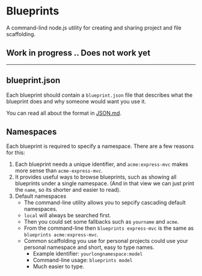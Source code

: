 # Blueprints

A command-lind node.js utility for creating and sharing project and file scaffolding.

## Work in progress .. Does not work yet ##

***

## blueprint.json ##
Each blueprint should contain a `blueprint.json` file that describes
what the blueprint does and why someone would want you use it. 

You can read all about the format in [JSON.md](https://github.com/cpsubrian/node-blueprints/blob/master/JSON.md).


## Namespaces ##
Each blueprint is required to specify a namespace.  There are a few reasons for this:

 1. Each blueprint needs a unique identifier, and `acme:express-mvc` makes more sense than 
    `acme-express-mvc`.
 2. It provides useful ways to browse blueprints, such as showing all blueprints under a
    single namespace.  (And in that view we can just print the `name`, so its shorter and
    easier to read).
 3. Default namespaces
    * The command-line utility allows you to sepcify cascading default namespaces.
    * `local` will always be searched first.
    * Then you could set some fallbacks such as `yourname` and `acme`.
    * From the command-line then `blueprints express-mvc` is the same as `blueprints acme:express-mvc`.
    * Common scaffolding you use for personal projects could use your personal namespace and
      short, easy to type names.
      * Example identifier: `yourlongnamespace:model`
      * Command-line usage: `blueprints model`
      * Much easier to type.
